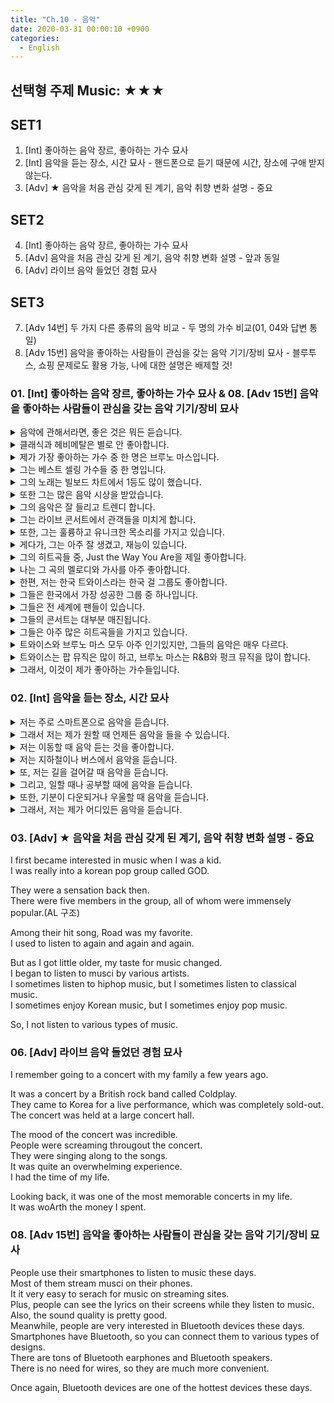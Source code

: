 ```yaml
---  
title: "Ch.10 - 음악"  
date: 2020-03-31 00:00:10 +0900  
categories:  
  - English  
---  
```

  
## 선택형 주제 Music: ★★★  
  
## SET1  
  
01. [Int] 좋아하는 음악 장르, 좋아하는 가수 묘사  
02. [Int] 음악을 듣는 장소, 시간 묘사 - 핸드폰으로 듣기 때문에 시간, 장소에 구애 받지 않는다.  
03. [Adv] ★ 음악을 처음 관심 갖게 된 계기, 음악 취향 변화 설명 - 중요  
  
## SET2  
  
04. [Int] 좋아하는 음악 장르, 좋아하는 가수 묘사  
05. [Adv] 음악을 처음 관심 갖게 된 계기, 음악 취향 변화 설명 - 앞과 동일  
06. [Adv] 라이브 음악 들었던 경험 묘사  
  
## SET3  
  
07. [Adv 14번] 두 가지 다른 종류의 음악 비교 - 두 명의 가수 비교(01, 04와 답변 통일)  
08. [Adv 15번] 음악을 좋아하는 사람들이 관심을 갖는 음악 기기/장비 묘사 - 블루투스, 쇼핑 문제로도 활용 가능, 나에 대한 설명은 배제할 것!  
  
### 01. [Int] 좋아하는 음악 장르, 좋아하는 가수 묘사 & 08. [Adv 15번] 음악을 좋아하는 사람들이 관심을 갖는 음악 기기/장비 묘사  
  
<details><summary>음악에 관해서라면, 좋은 것은 뭐든 듣습니다.</summary>->When it comes to music, I just listen to whatever is good.</details>  
<details><summary>클래식과 헤비메탈은 별로 안 좋아합니다.</summary>->The only types of music I do not like are classical and heavy-metal.</details>  
<details><summary>제가 가장 좋아하는 가수 중 한 명은 브루노 마스입니다.</summary>->**One of my favorite singer** is Bruno Mars.</details>  
<details><summary>그는 베스트 셀링 가수들 중 한 명입니다.</summary>->He is one of the best-selling artists of all time.(문장째 외우기)</details>  
<details><summary>그의 노래는 빌보드 차트에서 1등도 많이 했습니다.</summary>->His song hit No.1 on the Billboard chart many times.</details>  
<details><summary>또한 그는 많은 음악 시상을 받았습니다.</summary>->He also won many music awards.</details>  
<details><summary>그의 음악은 잘 들리고 트렌디 합니다.</summary>->His music is very catchy and trendy.</details>  
<details><summary>그는 라이브 콘서트에서 관객들을 미치게 합니다.</summary>->He makes the crowd go crazy at live concerts.</details>  
<details><summary>또한, 그는 훌륭하고 유니크한 목소리를 가지고 있습니다.</summary>->Also, he has a nice and unique voice.</details>  
<details><summary>게다가, 그는 아주 잘 생겼고, 재능이 있습니다.</summary>->Plus, he is very good-looking and talented.</details>  
<details><summary>그의 히트곡들 중, Just the Way You Are을 제일 좋아합니다.</summary>->Among his hit songs, Just the Way You Are is my favorite.</details>  
<details><summary>나는 그 곡의 멜로디와 가사를 아주 좋아합니다.</summary>->I really like the melody and the lyrics of that song.</details>  
  
<details><summary>한편, 저는 한국 트와이스라는 한국 걸 그룹도 좋아합니다.</summary>->Meanwhile, I also like a Korean girl group called TWICE. (아이돌이란 표현은 콩글리쉬이므로 쓰지 말 것)</details>  
<details><summary>그들은 한국에서 가장 성공한 그룹 중 하나입니다.</summary>->They are one of the most successful groups in Korea.</details>  
<details><summary>그들은 전 세계에 팬들이 있습니다.</summary>->They have fans all over the world.</details>  
<details><summary>그들의 콘서트는 대부분 매진됩니다.</summary>->Most of their concerts get sold-out.(문장째 외우기)</details>  
<details><summary>그들은 아주 많은 히트곡들을 가지고 있습니다.</summary>->They have tons of hit songs.</details>  
  
<details><summary>트와이스와 브루노 마스 모두 아주 인기있지만, 그들의 음악은 매우 다르다.</summary>->Both TWICE and Bruno Mars are very popular, but their music is quite different.</details>  
<details><summary>트와이스는 팝 뮤직은 많이 하고, 브루노 마스는 R&B와 펑크 뮤직을 많이 합니다. </summary>->TWICE does a lot of pop music, but Bruno Mars does a lot of R&B and funk music.</details>  
  
<details><summary>그래서, 이것이 제가 좋아하는 가수들입니다.</summary>->So, these are the singers I like the most.(항상 마무리는 할 것)</details>  
  
### 02. [Int] 음악을 듣는 장소, 시간 묘사  
  
<details><summary>저는 주로 스마트폰으로 음악을 듣습니다.</summary>->I mostly listen to music on my smartphone.</details>  
<details><summary>그래서 저는 제가 원할 때 언제든 음악을 들을 수 있습니다.</summary>->So, I can listen to music whenever I want to.</details>  
<details><summary>저는 이동할 때 음악 듣는 것을 좋아합니다.</summary>->I like to listen to music when I'm on the move.</details>  
<details><summary>저는 지하철이나 버스에서 음악을 듣습니다.</summary>->I usually do that on the subway or the bus.</details>  
<details><summary>또, 저는 길을 걸어갈 때 음악을 듣습니다.</summary>->Also, I listen to music when I'm walking down the street.</details>  
<details><summary>그리고, 일할 때나 공부할 때에 음악을 듣습니다.</summary>->Next, I listen to music when I'm working or studying.</details>  
<details><summary>또한, 기분이 다운되거나 우울할 때 음악을 듣습니다.</summary>->Plus, I listen to music when I feel down or gloomy.</details>  
<details><summary>그래서, 저는 제가 어디있든 음악을 듣습니다.</summary>->So, I listen to music on my phone wherever I am. (전화기 - 스마트폰에서 활용 가능한 문단임)</details>  
  
### 03. [Adv] ★ 음악을 처음 관심 갖게 된 계기, 음악 취향 변화 설명 - 중요  
  
I first became interested in music when I was a kid.  
I was really into a korean pop group called GOD.  
  
They were a sensation back then.  
There were five members in the group, all of whom were immensely popular.(AL 구조)  
  
Among their hit song, Road was my favorite.  
I used to listen to again and again and again.  
  
But as I got little older, my taste for music changed.  
I began to listen to musci by various artists.  
I sometimes listen to hiphop music, but I sometimes listen to classical music.  
I sometimes enjoy Korean music, but I sometimes enjoy pop music.  
  
So, I not listen to various types of music.  
  
### 06. [Adv] 라이브 음악 들었던 경험 묘사  
  
I remember going to a concert with my family a few years ago.  
  
It was a concert by a British rock band called Coldplay.  
They came to Korea for a live performance, which was completely sold-out.  
The concert was held at a large concert hall.  
  
The mood of the concert was incredible.  
People were screaming througout the concert.  
They were singing along to the songs.  
It was quite an overwhelming experience.  
I had the time of my life.  
  
Looking back, it was one of the most memorable concerts in my life.  
It was woArth the money I spent.  
  
### 08. [Adv 15번] 음악을 좋아하는 사람들이 관심을 갖는 음악 기기/장비 묘사  
  
People use their smartphones to listen to music these days.  
Most of them stream musci on their phones.  
It it very easy to serach for music on streaming sites.  
Plus, people can see the lyrics on their screens while they listen to music.  
Also, the sound quality is pretty good.  
Meanwhile, people are very interested in Bluetooth devices these days.  
Smartphones have Bluetooth, so you can connect them to various types of designs.  
There are tons of Bluetooth earphones and Bluetooth speakers.  
There is no need for wires, so they are much more convenient.  
  
Once again, Bluetooth devices are one of the hottest devices these days.  